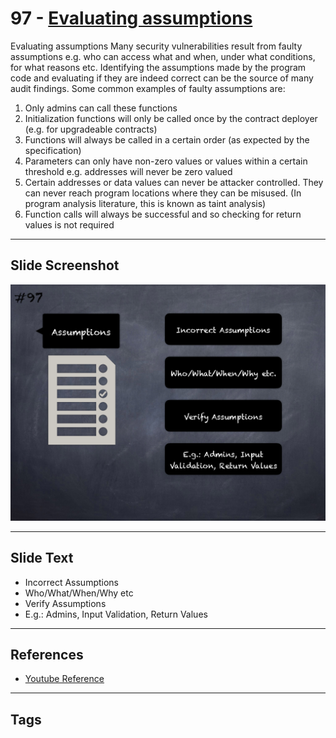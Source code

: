 
# 97 - [Evaluating assumptions](./Evaluating%20assumptions.md)

Evaluating assumptions Many security vulnerabilities result from faulty assumptions e.g. who can access what and when, under what conditions, for what reasons etc. Identifying the assumptions made by the program code and evaluating if they are indeed correct can be the source of many audit findings. Some common examples of faulty assumptions are:
1. Only admins can call these functions
2. Initialization functions will only be called once by the contract deployer (e.g. for upgradeable contracts)
3. Functions will always be called in a certain order (as expected by the specification)
4. Parameters can only have non-zero values or values within a certain threshold e.g. addresses will never be zero valued
5. Certain addresses or data values can never be attacker controlled. They can never reach program locations where they can be misused. (In program analysis literature, this is known as taint analysis)
6. Function calls will always be successful and so checking for return values is not required
___
## Slide Screenshot
![097.png](../../images/6.Audit%20Techniques%20and%20Tools%20101/097.png)
___
## Slide Text
- Incorrect Assumptions
- Who/What/When/Why etc
- Verify Assumptions
- E.g.: Admins, Input Validation, Return Values
___
## References
- [Youtube Reference](https://youtu.be/dgITqd3mkDk?t=1589)
___
## Tags
